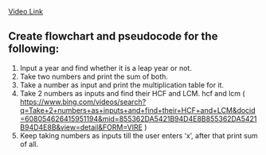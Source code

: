 [Video Link](https://youtu.be/lhELGQAV4gg)

## Create flowchart and pseudocode for the following:

1. Input a year and find whether it is a leap year or not.
2. Take two numbers and print the sum of both.
3. Take a number as input and print the multiplication table for it.
4. Take 2 numbers as inputs and find their HCF and LCM. hcf and lcm ( https://www.bing.com/videos/search?q=Take+2+numbers+as+inputs+and+find+their+HCF+and+LCM&docid=608054626415951194&mid=855362DA5421B94D4E8B855362DA5421B94D4E8B&view=detail&FORM=VIRE )
5. Keep taking numbers as inputs till the user enters ‘x’, after that print sum of all.
